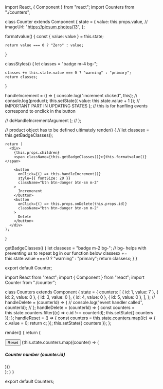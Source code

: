 <!-- cOUNTER.JSX -->

import React, { Component } from "react";
import Counters from "./counters";

class Counter extends Component {
state = {
value: this.props.value,
// imageUrl: "https://picsum.photos/13",
};

formatvalue() {
const { value: value } = this.state;

    return value === 0 ? "Zero" : value;

}

classStyles() {
let classes = "badge m-4 bg-";

    classes += this.state.value === 0 ? "warning" : "primary";
    return classes;

}

handleIncrement = () => {
console.log("increment clicked", this);
// console.log(product);
this.setState({ value: this.state.value + 1 });
// IMPORTANT PART IN UPDATING STATES
};
// this is for hanfling events correspond to onclick in the button

// doHandleIncrementArgument );
// };

// product object has to be defined ultimately
render() {
// let classesx = this.getBadgeClasses();

    return (
      <div>
        {this.props.children}
        <span className={this.getBadgeClasses()}>{this.formatvalue()}</span>

        <button
          onClick={() => this.handleIncrement()}
          style={{ fontSize: 20 }}
          className="btn btn-danger btn-sm m-2"
        >
          Incremenent
        </button>
        <button
          onClick={() => this.props.onDelete(this.props.id)}
          className="btn btn-danger btn-sm m-2"
        >
          Delete
        </button>
      </div>
    );

}

getBadgeClasses() {
let classesx = "badge m-2 bg-";
// bg- helps with preventing us to repeat bg in our function below
classesx += this.state.value === 0 ? "warning" : "primary";
return classesx;
}
}

export default Counter;

<!-- COUNTERS.JSX -->

import React from "react";
import { Component } from "react";
import Counter from "./counter";

class Counters extends Component {
state = {
counters: [
{ id: 1, value: 7 },
{ id: 2, value: 0 },
{ id: 3, value: 0 },
{ id: 4, value: 0 },
{ id: 5, value: 0 },
],
};
// handleDelete = (counterId) => {
// console.log("event handler called", counterId);
// };
handleDelete = (counterId) => {
const counters = this.state.counters.filter((c) => c.id !== counterId);
this.setState({ counters });
};
handleReset = () => {
const counters = this.state.counters.map((c) => {
c.value = 0;
return c;
});
this.setState({ counters });
};

render() {
return (

<div>
<button className="btn btn-primary btn-small m-2 ">Reset</button>
{this.state.counters.map((counter) => (
<Counter
            key={counter.id}
            id={counter.id}
            onDelete={this.handleDelete}
            value={counter.value}
            selected={true}
          >
<h5> Counter number {counter.id}</h5>
</Counter>
))}
</div>
);
}
}

export default Counters;
